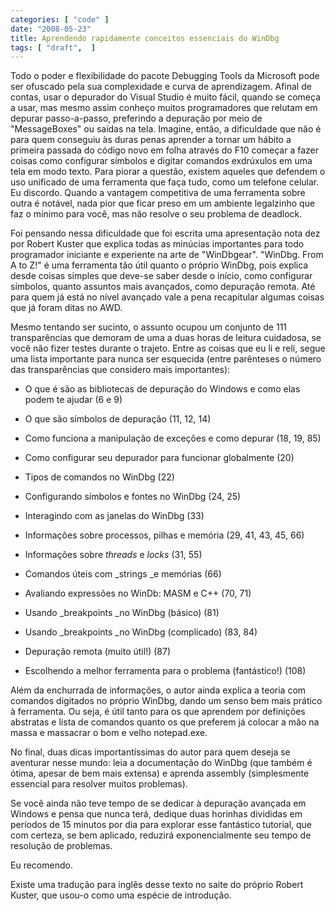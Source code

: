 ```yaml
---
categories: [ "code" ]
date: "2008-05-23"
title: Aprendendo rapidamente conceitos essenciais do WinDbg
tags: [ "draft",  ]
---
```

Todo o poder e flexibilidade do pacote Debugging Tools da Microsoft pode ser ofuscado pela sua complexidade e curva de aprendizagem. Afinal de contas, usar o depurador do Visual Studio é muito fácil, quando se começa a usar, mas mesmo assim conheço muitos programadores que relutam em depurar passo-a-passo, preferindo a depuração por meio de "MessageBoxes" ou saídas na tela. Imagine, então, a dificuldade que não é para quem conseguiu às duras penas aprender a tornar um hábito a primeira passada do código novo em folha através do F10 começar a fazer coisas como configurar símbolos e digitar comandos exdrúxulos em uma tela em modo texto. Para piorar a questão, existem aqueles que defendem o uso unificado de uma ferramenta que faça tudo, como um telefone celular. Eu discordo. Quando a vantagem competitiva de uma ferramenta sobre outra é notável, nada pior que ficar preso em um ambiente legalzinho que faz o mínimo para você, mas não resolve o seu problema de deadlock.

Foi pensando nessa dificuldade que foi escrita uma apresentação nota dez por Robert Kuster que explica todas as minúcias importantes para todo programador iniciante e experiente na arte de "WinDbgear". "WinDbg. From A to Z!" é uma ferramenta tão útil quanto o próprio WinDbg, pois explica desde coisas simples que deve-se saber desde o início, como configurar símbolos, quanto assuntos mais avançados, como depuração remota. Até para quem já está no nível avançado vale a pena recapitular algumas coisas que já foram ditas no  AWD.

Mesmo tentando ser sucinto, o assunto ocupou um conjunto de 111 transparências que demoram de uma a duas horas de leitura cuidadosa, se você não fizer testes durante o trajeto. Entre as coisas que eu li e reli, segue uma lista importante para nunca ser esquecida (entre parênteses o número das transparências que considero mais importantes):

	
  * O que é são as bibliotecas de depuração do Windows e como elas podem te ajudar (6 e 9)

	
  * O que são símbolos de depuração (11, 12, 14)

	
  * Como funciona a manipulação de exceções e como depurar (18, 19, 85)

	
  * Como configurar seu depurador para funcionar globalmente (20)

	
  * Tipos de comandos no WinDbg (22)

	
  * Configurando símbolos e fontes no WinDbg (24, 25)

	
  * Interagindo com as janelas do WinDbg (33)

	
  * Informações sobre processos, pilhas e memória (29, 41, 43, 45, 66)

	
  * Informações sobre _threads_ e _locks_ (31, 55)

	
  * Comandos úteis com _strings _e memórias (66)

	
  * Avaliando expressões no WinDb: MASM e C++ (70, 71)

	
  * Usando _breakpoints _no WinDbg (básico) (81)

	
  * Usando _breakpoints _no WinDbg (complicado) (83, 84)

	
  * Depuração remota (muito útil!) (87)

	
  * Escolhendo a melhor ferramenta para o problema (fantástico!) (108)

Além da enchurrada de informações, o autor ainda explica a teoria com comandos digitados no próprio WinDbg, dando um senso bem mais prático à ferramenta. Ou seja, é útil tanto para os que aprendem por definições abstratas e lista de comandos quanto os que preferem já colocar a mão na massa e massacrar o bom e velho notepad.exe.

No final, duas dicas importantíssimas do autor para quem deseja se aventurar nesse mundo: leia a documentação do WinDbg (que também é ótima, apesar de bem mais extensa) e aprenda assembly (simplesmente essencial para resolver muitos problemas).

Se você ainda não teve tempo de se dedicar à depuração avançada em Windows e pensa que nunca terá, dedique duas horinhas divididas em períodos de 15 minutos por dia para explorar esse fantástico tutorial, que com certeza, se bem aplicado, reduzirá exponencialmente seu tempo de resolução de problemas.

Eu recomendo.


Existe uma tradução para inglês desse texto no saite do próprio Robert Kuster, que usou-o como uma espécie de introdução.
